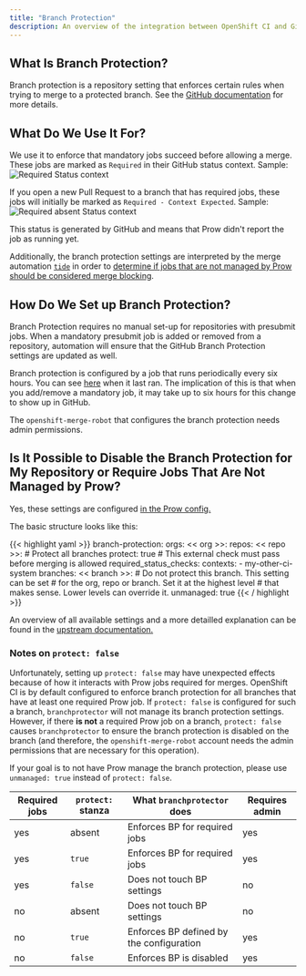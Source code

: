 ```yaml
---
title: "Branch Protection"
description: An overview of the integration between OpenShift CI and GitHub branch protection.
---
```

## What Is Branch Protection?

Branch protection is a repository setting that enforces certain rules when trying to merge to a protected branch. See
the [GitHub documentation](https://docs.github.com/en/free-pro-team@latest/github/administering-a-repository/about-protected-branches)
for more details.

## What Do We Use It For?

We use it to enforce that mandatory jobs succeed before allowing a merge. These jobs are marked as `Required` in their GitHub
status context. Sample:
![Required Status context](/branchprotection_sample_required_job.png)


If you open a new Pull Request to a branch that has required jobs, these jobs will initially be marked as
`Required - Context Expected`. Sample:
![Required absent Status context](/branchprotection_sample_required_job_status_expected.png)

This status is generated by GitHub and means that Prow didn't report the job as running yet.

Additionally, the branch protection settings are interpreted by the merge automation
[`tide`](https://docs.prow.k8s.io/docs/components/core/tide/) in order to
[determine if jobs that are not managed by Prow should be considered merge
blocking](https://docs.prow.k8s.io/docs/jobs#requiring-jobs-for-auto-merge-through-tide).

## How Do We Set up Branch Protection?

Branch Protection requires no manual set-up for repositories with presubmit jobs. When a mandatory presubmit job is
added or removed from a repository, automation will ensure that the GitHub Branch Protection settings are updated as
well.

Branch protection is configured by a job that runs periodically every six hours. You can see
[here](https://prow.ci.openshift.org/?job=periodic-branch-protector) when it last ran. The implication of this is that
when you add/remove a mandatory job, it may take up to six hours for this change to show up in GitHub.

The `openshift-merge-robot` that configures the branch protection needs admin permissions.

## Is It Possible to Disable the Branch Protection for My Repository or Require Jobs That Are Not Managed by Prow?

Yes, these settings are configured [in the Prow
config.](https://github.com/openshift/release/blob/master/core-services/prow/02_config/_config.yaml)

The basic structure looks like this:

{{< highlight yaml >}}
branch-protection:
  orgs:
    << org >>:
      repos:
        << repo >>:
          # Protect all branches
          protect: true
          # This external check must pass before merging is allowed
          required_status_checks:
            contexts:
            - my-other-ci-system
          branches:
            << branch >>:
              # Do not protect this branch. This setting can be set
              # for the org, repo or branch. Set it at the highest level
              # that makes sense. Lower levels can override it.
              unmanaged: true
{{< / highlight >}}

An overview of all available settings and a more detailled explanation can be found in the
[upstream documentation.](https://docs.prow.k8s.io/docs/components/optional/branchprotector/)

### Notes on `protect: false`

Unfortunately, setting up `protect: false` may have unexpected effects because of how it interacts
with Prow jobs required for merges. OpenShift CI is by default configured to enforce branch protection
for all branches that have at least one required Prow job. If `protect: false` is
configured for such a branch, `branchprotector` will not manage its branch protection settings.
However, if there **is not** a required Prow job on a branch, `protect: false` causes `branchprotector`
to ensure the branch protection is disabled on the branch (and therefore, the `openshift-merge-robot`
account needs the admin permissions that are necessary for this operation).

If your goal is to not have Prow manage the branch protection, please use `unmanaged: true` instead of
`protect: false`.

| Required jobs | `protect:` stanza  | What `branchprotector` does  | Requires admin |
|---|---|---|---|
| yes | absent | Enforces BP for required jobs | yes |
| yes | `true` | Enforces BP for required jobs | yes |
| yes | `false` | Does not touch BP settings | no |
| no | absent | Does not touch BP settings | no |
| no | `true` | Enforces BP defined by the configuration | yes |
| no | `false` | Enforces BP is disabled | yes |
